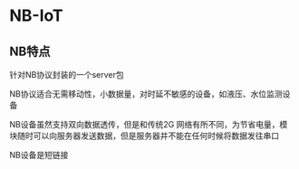 # NB-IoT


## NB特点
针对NB协议封装的一个server包

NB协议适合无需移动性，小数据量，对时延不敏感的设备，如液压、水位监测设备

NB设备虽然支持双向数据透传，但是和传统2G 网络有所不同，为节省电量，模块随时可以向服务器发送数据，但是服务器并不能在任何时候将数据发往串口

NB设备是短链接